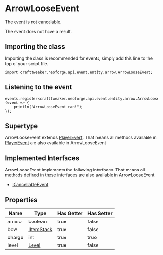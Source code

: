 # ArrowLooseEvent

The event is not cancelable.

The event does not have a result.

## Importing the class

Importing the class is recommended for events, simply add this line to the top of your script file.
```zenscript
import crafttweaker.neoforge.api.event.entity.arrow.ArrowLooseEvent;
```


## Listening to the event

```zenscript
events.register<crafttweaker.neoforge.api.event.entity.arrow.ArrowLooseEvent>(event => {
    println("ArrowLooseEvent ran!");
});
```


## Supertype

ArrowLooseEvent extends [PlayerEvent](/neoforge/api/event/entity/player/PlayerEvent). That means all methods available in [PlayerEvent](/neoforge/api/event/entity/player/PlayerEvent) are also available in ArrowLooseEvent

## Implemented Interfaces
ArrowLooseEvent implements the following interfaces. That means all methods defined in these interfaces are also available in ArrowLooseEvent

- [ICancellableEvent](/neoforge/api/event/ICancellableEvent)

## Properties

|  Name  |                    Type                    | Has Getter | Has Setter |
|--------|--------------------------------------------|------------|------------|
| ammo   | boolean                                    | true       | false      |
| bow    | [IItemStack](/vanilla/api/item/IItemStack) | true       | false      |
| charge | int                                        | true       | true       |
| level  | [Level](/vanilla/api/world/Level)          | true       | false      |

